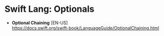 # Swift Lang: Optionals

- **Optional Chaining** [EN-US] \
https://docs.swift.org/swift-book/LanguageGuide/OptionalChaining.html